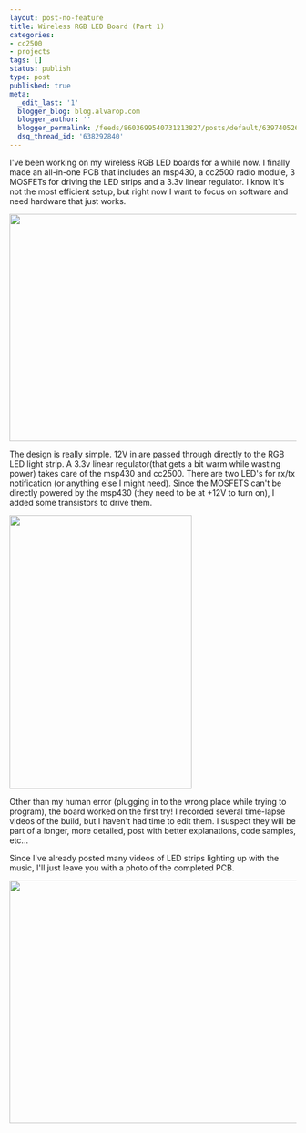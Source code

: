 ```yaml
---
layout: post-no-feature
title: Wireless RGB LED Board (Part 1)
categories:
- cc2500
- projects
tags: []
status: publish
type: post
published: true
meta:
  _edit_last: '1'
  blogger_blog: blog.alvarop.com
  blogger_author: ''
  blogger_permalink: /feeds/8603699540731213827/posts/default/6397405268358022958
  dsq_thread_id: '638292840'
---
```

I've been working on my wireless RGB LED boards for a while now. I finally made an all-in-one PCB that includes an msp430, a cc2500 radio module, 3 MOSFETs for driving the LED strips and a 3.3v linear regulator. I know it's not the most efficient setup, but right now I want to focus on software and need hardware that just works.

<a href="http://alvarop.com/wp-content/uploads/2012/04/wirelessRGBv1Schem.png"><img class="size-large wp-image-176" title="Schematic" src="http://alvarop.com/wp-content/uploads/2012/04/wirelessRGBv1Schem-640x399.png" alt="" width="640" height="399" /></a>

The design is really simple. 12V in are passed through directly to the RGB LED light strip. A 3.3v linear regulator(that gets a bit warm while wasting power) takes care of the msp430 and cc2500. There are two LED's for rx/tx notification (or anything else I might need). Since the MOSFETS can't be directly powered by the msp430 (they need to be at +12V to turn on), I added some transistors to drive them.

<a href="http://alvarop.com/wp-content/uploads/2012/04/wirelessRGBv1PCB.png"><img class="size-large wp-image-177" title="PCB" src="http://alvarop.com/wp-content/uploads/2012/04/wirelessRGBv1PCB-320x480.png" alt="" width="320" height="480" /></a>

Other than my human error (plugging in to the wrong place while trying to program), the board worked on the first try! I recorded several time-lapse videos of the build, but I haven't had time to edit them. I suspect they will be part of a longer, more detailed, post with better explanations, code samples, etc...

Since I've already posted many videos of LED strips lighting up with the music, I'll just leave you with a photo of the completed PCB.

<a href="http://alvarop.com/wp-content/uploads/2012/04/IMG_5036.jpg"><img class="size-large wp-image-178" title="Completed Board" src="http://alvarop.com/wp-content/uploads/2012/04/IMG_5036-640x426.jpg" alt="" width="640" height="426" /></a>
